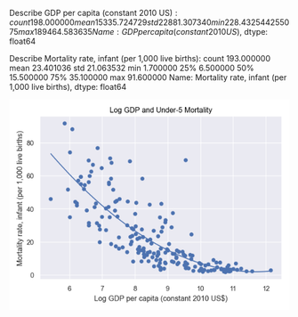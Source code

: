 Describe GDP per capita (constant 2010 US$):
count       198.000000
mean      15335.724729
std       22881.307340
min         228.432544
25%        1844.387439
50%        6134.939066
75%       17654.996438
max      189464.583635
Name: GDP per capita (constant 2010 US$), dtype: float64

Describe Mortality rate, infant (per 1,000 live births):
count    193.000000
mean      23.401036
std       21.063532
min        1.700000
25%        6.500000
50%       15.500000
75%       35.100000
max       91.600000
Name: Mortality rate, infant (per 1,000 live births), dtype: float64

![scatter_plot](images/plot.png)
